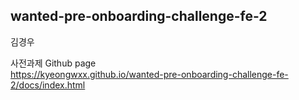 wanted-pre-onboarding-challenge-fe-2
---
김경우

사전과제 Github page
<br />
https://kyeongwxx.github.io/wanted-pre-onboarding-challenge-fe-2/docs/index.html
